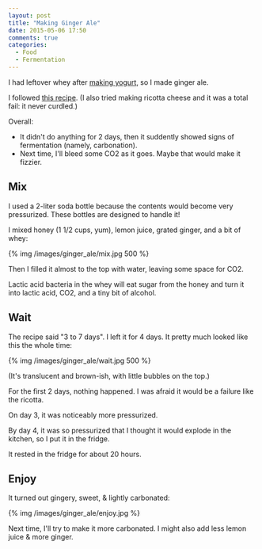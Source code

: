 ```yaml
---
layout: post
title: "Making Ginger Ale"
date: 2015-05-06 17:50
comments: true
categories:
  - Food
  - Fermentation
---
```


I had leftover whey after [making yogurt](/blog/2015/04/27/making-yogurt/), so I made ginger ale.

<!-- more -->

I followed [this recipe](http://www.instructables.com/id/Lacto-fermented-Ginger-Ale/). (I also tried making ricotta cheese and it was a total fail: it never curdled.)

Overall:

- It didn't do anything for 2 days, then it suddently showed signs of fermentation (namely, carbonation).
- Next time, I'll bleed some CO2 as it goes. Maybe that would make it fizzier.

## Mix

I used a 2-liter soda bottle because the contents would become very pressurized. These bottles are designed to handle it!

I mixed honey (1 1/2 cups, yum), lemon juice, grated ginger, and a bit of whey:

{% img /images/ginger_ale/mix.jpg 500 %}

Then I filled it almost to the top with water, leaving some space for CO2.

Lactic acid bacteria in the whey will eat sugar from the honey and turn it into lactic acid, CO2, and a tiny bit of alcohol.

## Wait

The recipe said "3 to 7 days". I left it for 4 days. It pretty much looked like this the whole time:

{% img /images/ginger_ale/wait.jpg 500 %}

(It's translucent and brown-ish, with little bubbles on the top.)

For the first 2 days, nothing happened. I was afraid it would be a failure like the ricotta.

On day 3, it was noticeably more pressurized.

By day 4, it was so pressurized that I thought it would explode in the kitchen, so I put it in the fridge.

It rested in the fridge for about 20 hours.

## Enjoy

It turned out gingery, sweet, & lightly carbonated:

{% img /images/ginger_ale/enjoy.jpg %}

Next time, I'll try to make it more carbonated. I might also add less lemon juice & more ginger.

